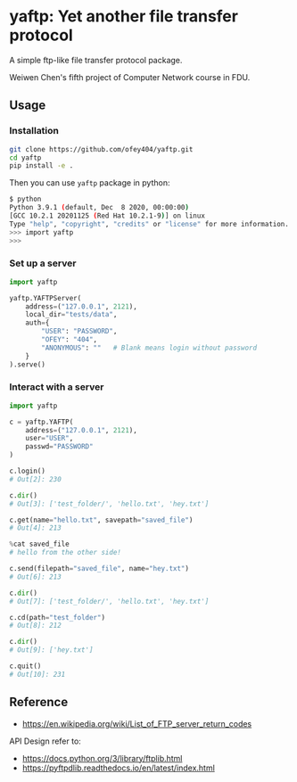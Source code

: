 # yaftp: Yet another file transfer protocol
A simple ftp-like file transfer protocol package.

Weiwen Chen's fifth project of Computer Network course in FDU.

## Usage

### Installation
```bash
git clone https://github.com/ofey404/yaftp.git
cd yaftp
pip install -e .
```

Then you can use `yaftp` package in python:

```bash
$ python
Python 3.9.1 (default, Dec  8 2020, 00:00:00) 
[GCC 10.2.1 20201125 (Red Hat 10.2.1-9)] on linux
Type "help", "copyright", "credits" or "license" for more information.
>>> import yaftp
>>> 
```

### Set up a server
```python
import yaftp

yaftp.YAFTPServer(
    address=("127.0.0.1", 2121),
    local_dir="tests/data",
    auth={
        "USER": "PASSWORD",
        "OFEY": "404",
        "ANONYMOUS": ""   # Blank means login without password
    }
).serve()
```

### Interact with a server
```python
import yaftp

c = yaftp.YAFTP(
    address=("127.0.0.1", 2121),
    user="USER",
    passwd="PASSWORD"
)

c.login()
# Out[2]: 230

c.dir()
# Out[3]: ['test_folder/', 'hello.txt', 'hey.txt']

c.get(name="hello.txt", savepath="saved_file")
# Out[4]: 213

%cat saved_file
# hello from the other side!

c.send(filepath="saved_file", name="hey.txt")
# Out[6]: 213

c.dir()
# Out[7]: ['test_folder/', 'hello.txt', 'hey.txt']

c.cd(path="test_folder")
# Out[8]: 212

c.dir()
# Out[9]: ['hey.txt']

c.quit()
# Out[10]: 231
```

## Reference
- https://en.wikipedia.org/wiki/List_of_FTP_server_return_codes

API Design refer to:
- https://docs.python.org/3/library/ftplib.html
- https://pyftpdlib.readthedocs.io/en/latest/index.html